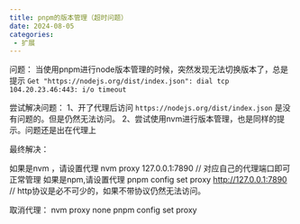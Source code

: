 ```yaml
---
title: pnpm的版本管理（超时问题）
date: 2024-08-05
categories:
 - 扩展
---
```


问题： 当使用pnpm进行node版本管理的时候，突然发现无法切换版本了，总是提示 `Get "https://nodejs.org/dist/index.json": dial tcp 104.20.23.46:443: i/o timeout`


尝试解决问题：
1、开了代理后访问 `https://nodejs.org/dist/index.json` 是没有问题的。但是仍然无法访问。
2、尝试使用nvm进行版本管理，也是同样的提示。问题还是出在代理上

最终解决：

如果是nvm ，请设置代理 nvm proxy 127.0.0.1:7890  // 对应自己的代理端口即可正常管理
如果是npm,请设置代理  pnpm config set proxy http://127.0.0.1:7890 // http协议是必不可少的，如果不带协议仍然无法访问。

取消代理：
nvm proxy none
pnpm config set proxy